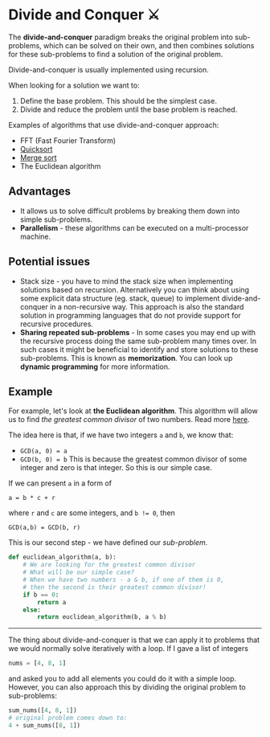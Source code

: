 # Divide and Conquer ⚔️

The **divide-and-conquer** paradigm breaks the original problem into sub-problems, which can be
solved on their own, and then combines solutions for these sub-problems to find a solution of the
original problem.

Divide-and-conquer is usually implemented using recursion.

When looking for a solution we want to:

1. Define the base problem. This should be the simplest case.
2. Divide and reduce the problem until the base problem is reached.

Examples of algorithms that use divide-and-conquer approach:

- FFT (Fast Fourier Transform)
- [Quicksort](./sorting/quicksort/README.md)
- [Merge sort](./sorting/merge-sort/README.md)
- The Euclidean algorithm

## Advantages

- It allows us to solve difficult problems by breaking them down into simple sub-problems.
- **Parallelism** - these algorithms can be executed on a multi-processor machine.

## Potential issues

- Stack size - you have to mind the stack size when implementing solutions based on recursion.
  Alternatively you can think about using some explicit data structure (eg. stack, queue) to
  implement divide-and-conquer in a non-recursive way. This approach is also the standard solution
  in programming languages that do not provide support for recursive procedures.
- **Sharing repeated sub-problems** - In some cases you may end up with the recursive process doing
  the same sub-problem many times over. In such cases it might be beneficial to identify and store
  solutions to these sub-problems. This is known as **memorization**. You can look up **dynamic
  programming** for more information.

## Example

For example, let's look at **the Euclidean algorithm**. This algorithm will allow us to find _the
greatest common divisor_ of two numbers. Read more
[here](https://www.khanacademy.org/computing/computer-science/cryptography/modarithmetic/a/the-euclidean-algorithm).

The idea here is that, if we have two integers `a` and `b`, we know that:

- `GCD(a, 0) = a`
- `GCD(b, 0) = b` This is because the greatest common divisor of some integer and zero is that
  integer. So this is our simple case.

If we can present `a` in a form of

```
a = b * c + r
```

where `r` and `c` are some integers, and `b != 0`, then

```
GCD(a,b) = GCD(b, r)
```

This is our second step - we have defined our _sub-problem_.

```python
def euclidean_algorithm(a, b):
    # We are looking for the greatest common divisor
    # What will be our simple case?
    # When we have two numbers - a & b, if one of them is 0,
    # then the second is their greatest common divisor!
    if b == 0:
        return a
    else:
        return euclidean_algorithm(b, a % b)
```

---

The thing about divide-and-conquer is that we can apply it to problems that we would normally solve
iteratively with a loop. If I gave a list of integers

```python
nums = [4, 8, 1]
```

and asked you to add all elements you could do it with a simple loop. However, you can also approach
this by dividing the original problem to sub-problems:

```python
sum_nums([4, 8, 1])
# original problem comes down to:
4 + sum_nums([8, 1])
```
